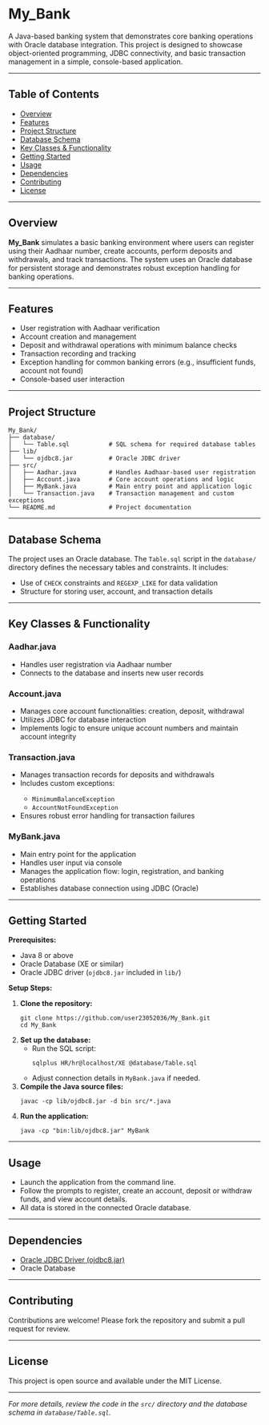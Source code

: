 <!DOCTYPE html>
<html lang="en">
<head>
  <meta charset="UTF-8">
</head>
<body>

<h1>My_Bank</h1>
<p>A Java-based banking system that demonstrates core banking operations with Oracle database integration. This project is designed to showcase object-oriented programming, JDBC connectivity, and basic transaction management in a simple, console-based application.</p>

<hr>

<h2>Table of Contents</h2>
<ul>
<li><a href="#overview">Overview</a></li>
<li><a href="#features">Features</a></li>
<li><a href="#project-structure">Project Structure</a></li>
<li><a href="#database-schema">Database Schema</a></li>
<li><a href="#key-classes--functionality">Key Classes &amp; Functionality</a></li>
<li><a href="#getting-started">Getting Started</a></li>
<li><a href="#usage">Usage</a></li>
<li><a href="#dependencies">Dependencies</a></li>
<li><a href="#contributing">Contributing</a></li>
<li><a href="#license">License</a></li>
</ul>

<hr>

<h2 id="overview">Overview</h2>
<p><strong>My_Bank</strong> simulates a basic banking environment where users can register using their Aadhaar number, create accounts, perform deposits and withdrawals, and track transactions. The system uses an Oracle database for persistent storage and demonstrates robust exception handling for banking operations.</p>

<hr>

<h2 id="features">Features</h2>
<ul>
<li>User registration with Aadhaar verification</li>
<li>Account creation and management</li>
<li>Deposit and withdrawal operations with minimum balance checks</li>
<li>Transaction recording and tracking</li>
<li>Exception handling for common banking errors (e.g., insufficient funds, account not found)</li>
<li>Console-based user interaction</li>
</ul>

<hr>

<h2 id="project-structure">Project Structure</h2>
<pre><code>My_Bank/
├── database/
│   └── Table.sql           # SQL schema for required database tables
├── lib/
│   └── ojdbc8.jar          # Oracle JDBC driver
├── src/
│   ├── Aadhar.java         # Handles Aadhaar-based user registration
│   ├── Account.java        # Core account operations and logic
│   ├── MyBank.java         # Main entry point and application logic
│   └── Transaction.java    # Transaction management and custom exceptions
└── README.md               # Project documentation
</code></pre>

<hr>

<h2 id="database-schema">Database Schema</h2>
<p>The project uses an Oracle database. The <code>Table.sql</code> script in the <code>database/</code> directory defines the necessary tables and constraints. It includes:</p>
<ul>
<li>Use of <code>CHECK</code> constraints and <code>REGEXP_LIKE</code> for data validation</li>
<li>Structure for storing user, account, and transaction details</li>
</ul>

<hr>

<h2 id="key-classes--functionality">Key Classes &amp; Functionality</h2>
<h3>Aadhar.java</h3>
<ul>
<li>Handles user registration via Aadhaar number</li>
<li>Connects to the database and inserts new user records</li>
</ul>
<h3>Account.java</h3>
<ul>
<li>Manages core account functionalities: creation, deposit, withdrawal</li>
<li>Utilizes JDBC for database interaction</li>
<li>Implements logic to ensure unique account numbers and maintain account integrity</li>
</ul>
<h3>Transaction.java</h3>
<ul>
<li>Manages transaction records for deposits and withdrawals</li>
<li>Includes custom exceptions:</li>
<ul>
<li><code>MinimumBalanceException</code></li>
<li><code>AccountNotFoundException</code></li>
</ul>
<li>Ensures robust error handling for transaction failures</li>
</ul>
<h3>MyBank.java</h3>
<ul>
<li>Main entry point for the application</li>
<li>Handles user input via console</li>
<li>Manages the application flow: login, registration, and banking operations</li>
<li>Establishes database connection using JDBC (Oracle)</li>
</ul>

<hr>

<h2 id="getting-started">Getting Started</h2>
<p><strong>Prerequisites:</strong></p>
<ul>
<li>Java 8 or above</li>
<li>Oracle Database (XE or similar)</li>
<li>Oracle JDBC driver (<code>ojdbc8.jar</code> included in <code>lib/</code>)</li>
</ul>
<p><strong>Setup Steps:</strong></p>
<ol>
<li><strong>Clone the repository:</strong>
<pre><code>git clone https://github.com/user23052036/My_Bank.git
cd My_Bank
</code></pre>
</li>
<li><strong>Set up the database:</strong>
<ul>
<li>Run the SQL script:
<pre><code>sqlplus HR/hr@localhost/XE @database/Table.sql
</code></pre>
</li>
<li>Adjust connection details in <code>MyBank.java</code> if needed.</li>
</ul>
</li>
<li><strong>Compile the Java source files:</strong>
<pre><code>javac -cp lib/ojdbc8.jar -d bin src/*.java
</code></pre>
</li>
<li><strong>Run the application:</strong>
<pre><code>java -cp "bin:lib/ojdbc8.jar" MyBank
</code></pre>
</li>
</ol>

<hr>

<h2 id="usage">Usage</h2>
<ul>
<li>Launch the application from the command line.</li>
<li>Follow the prompts to register, create an account, deposit or withdraw funds, and view account details.</li>
<li>All data is stored in the connected Oracle database.</li>
</ul>

<hr>

<h2 id="dependencies">Dependencies</h2>
<ul>
<li><a href="https://www.oracle.com/database/technologies/appdev/jdbc-downloads.html">Oracle JDBC Driver (ojdbc8.jar)</a></li>
<li>Oracle Database</li>
</ul>

<hr>

<h2 id="contributing">Contributing</h2>
<p>Contributions are welcome! Please fork the repository and submit a pull request for review.</p>

<hr>

<h2 id="license">License</h2>
<p>This project is open source and available under the MIT License.</p>

<hr>

<p><em>For more details, review the code in the <code>src/</code> directory and the database schema in <code>database/Table.sql</code>.</em></p>

</body>
</html>
